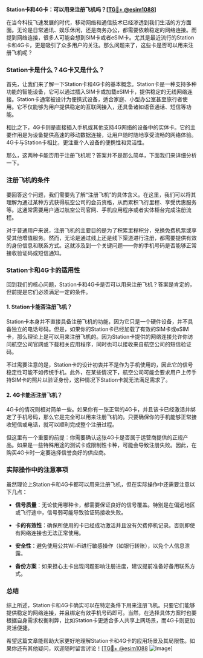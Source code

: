 **Station卡和4G卡：可以用来注册飞机吗？[[TG💪+ @esim1088](https://t.me/s/esim1088)]**

在当今科技飞速发展的时代，移动网络和通信技术已经渗透到我们生活的方方面面。无论是日常通讯、娱乐休闲，还是商务办公，都需要依赖稳定的网络连接。而提到网络连接，很多人可能会想到SIM卡或者eSIM卡。尤其是最近流行的Station卡和4G卡，更是吸引了众多用户的关注。那么问题来了，这些卡是否可以用来注册飞机呢？

### Station卡是什么？4G卡又是什么？

首先，让我们来了解一下Station卡和4G卡的基本概念。Station卡是一种支持多种功能的智能设备，它可以通过插入SIM卡或加载eSIM卡，提供稳定的无线网络连接。Station卡通常被设计为便携式设备，适合家庭、小型办公室甚至旅行者使用。它不仅能够为用户提供稳定的互联网接入，还具备诸如语音通话、短信等功能。

相比之下，4G卡则是直接插入手机或其他支持4G网络的设备中的实体卡。它的主要作用是为设备提供高速的移动数据连接，让用户随时随地享受流畅的网络体验。4G卡与Station卡相比，更注重个人设备的便携性和灵活性。

那么，这两种卡能否用于注册飞机呢？答案并不是那么简单，下面我们来详细分析一下。

### 注册飞机的条件

要回答这个问题，我们需要先了解“注册飞机”的具体含义。在这里，我们可以将其理解为通过某种方式获得航空公司的会员资格，从而累积飞行里程、享受优惠服务等。这通常需要用户通过航空公司官网、手机应用程序或者实体柜台完成注册流程。

对于普通用户来说，注册飞机的主要目的是为了积累里程积分，兑换免费机票或享受其他增值服务。然而，无论是通过线上还是线下渠道进行注册，都需要提供有效的身份信息和联系方式。这就涉及到一个关键问题——你的手机号码是否能够正常接收验证码或短信通知。

### Station卡和4G卡的适用性

回到我们的核心问题，Station卡和4G卡是否可以用来注册飞机？答案是肯定的，但前提是它们必须满足一定的条件。

#### 1. Station卡能否注册飞机？

Station卡本身并不直接具备注册飞机的功能，因为它只是一个硬件设备，并不具备独立的电话号码。但是，如果你的Station卡已经加载了有效的SIM卡或eSIM卡，那么理论上是可以用来注册飞机的。因为Station卡提供的网络连接允许你访问航空公司官网或下载相关应用程序，同时也可以接收来自航空公司的短信验证码。

不过需要注意的是，Station卡的设计初衷并不是作为手机使用的，因此它的信号稳定性可能不如传统手机。此外，在某些情况下，航空公司可能会要求用户上传手持SIM卡的照片以验证身份，这种情况下Station卡就无法满足需求了。

#### 2. 4G卡能否注册飞机？

4G卡的情况则相对简单一些。如果你有一张正常的4G卡，并且该卡已经激活并绑定了手机号码，那么它是完全可以用来注册飞机的。只要确保你的手机能够正常接收短信或电话，就可以顺利完成整个注册过程。

但这里有一个重要的前提：你需要确认这张4G卡是否属于运营商提供的正规产品。如果是一些特殊用途的测试卡或限制性卡种，可能会导致注册失败。因此，在购买4G卡时一定要选择信誉良好的供应商。

### 实际操作中的注意事项

虽然理论上Station卡和4G卡都可以用来注册飞机，但在实际操作中还需要注意以下几点：

- **信号质量**：无论使用哪种卡，都需要保证良好的信号覆盖。特别是在偏远地区或飞行途中，信号弱可能导致验证码接收失败。
  
- **卡的有效性**：确保所使用的卡已经成功激活并且没有欠费停机记录。否则即使有网络连接也无法正常使用。

- **安全性**：避免使用公共Wi-Fi进行敏感操作（如银行转账），以免个人信息泄露。

- **备份方案**：如果担心主卡出现问题影响注册进度，建议提前准备好备用联系方式。

### 总结

综上所述，Station卡和4G卡确实可以在特定条件下用来注册飞机。只要它们能够提供稳定的网络连接，并且绑定有效手机号码即可。当然，在选择具体方案时也要根据自身需求权衡利弊，比如Station卡更适合多人共享上网场景，而4G卡则更加灵活便捷。

希望这篇文章能帮助大家更好地理解Station卡和4G卡的应用场景及其局限性。如果你还有其他疑问，欢迎随时留言讨论！[[TG💪+ @esim1088](https://t.me/s/esim1088) ![Image](https://i.postimg.cc/4NQfJmqS/Snipaste-2025-05-13-00-14-12.png)]